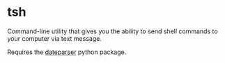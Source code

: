 # tsh
Command-line utility that gives you the ability to send shell commands to your
computer via text message.

Requires the [dateparser](https://github.com/scrapinghub/dateparser) python
package.
